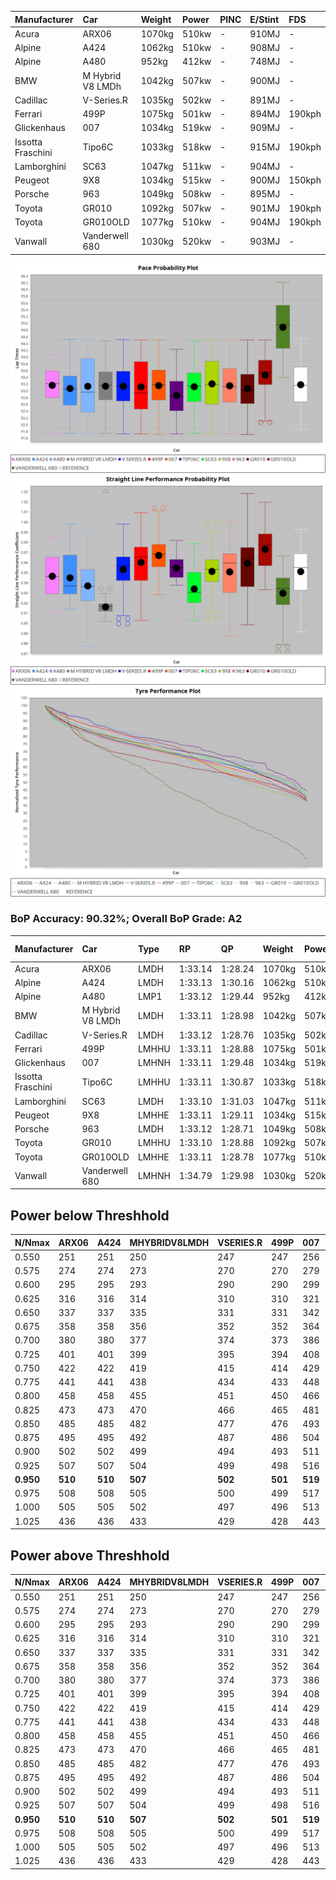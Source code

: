 |Manufacturer|Car|Weight|Power|PINC|E/Stint|FDS|
|:-|:-|:-|:-|:-|:-|:-|
|Acura|ARX06|1070kg|510kw|-|910MJ|-|
|Alpine|A424|1062kg|510kw|-|908MJ|-|
|Alpine|A480|952kg|412kw|-|748MJ|-|
|BMW|M Hybrid V8 LMDh|1042kg|507kw|-|900MJ|-|
|Cadillac|V-Series.R|1035kg|502kw|-|891MJ|-|
|Ferrari|499P|1075kg|501kw|-|894MJ|190kph|
|Glickenhaus|007|1034kg|519kw|-|909MJ|-|
|Issotta Fraschini|Tipo6C|1033kg|518kw|-|915MJ|190kph|
|Lamborghini|SC63|1047kg|511kw|-|904MJ|-|
|Peugeot|9X8|1034kg|515kw|-|900MJ|150kph|
|Porsche|963|1049kg|508kw|-|895MJ|-|
|Toyota|GR010|1092kg|507kw|-|901MJ|190kph|
|Toyota|GR010OLD|1077kg|510kw|-|904MJ|190kph|
|Vanwall|Vanderwell 680|1030kg|520kw|-|903MJ|-|

![PACECHART](./IMG/ACOMETHOD.png)
![STRAIGHTLINEPERFORMANCECHART](./IMG/ACOMETHOD_sp.png)
![TYREPERFORMANCECHART](./IMG/ACOMETHOD_tw.png)

### BoP Accuracy: 90.32%; Overall BoP Grade: A2
|Manufacturer|Car|Type|RP|QP|Weight|Power¹|Threshhold|PINC|Power²|E/Stint|AVG Vmax|FDS|RDLC|L/Stint|BOP-Grade|ModelAccuracy|ModelPoints|Match%|
|:-|:-|:-|:-|:-|:-|:-|:-|:-|:-|:-|:-|:-|:-|:-|:-|:-|:-|:-|
|Acura|ARX06|LMDH|1:33.14|1:28.24|1070kg|510kw|210.0kph|-|510kw|910MJ|324.32kph|-|1.00|41|+B2|100.00%|995|80.34%|
|Alpine|A424|LMDH|1:33.13|1:30.16|1062kg|510kw|210.0kph|-|510kw|908MJ|324.35kph|-|1.01|41|~A1|81.15%|521|99.68%|
|Alpine|A480|LMP1|1:33.12|1:29.44|952kg|412kw|210.0kph|-|412kw|748MJ|320.04kph|-|0.98|38|~A1|67.92%|957|100.00%|
|BMW|M Hybrid V8 LMDh|LMDH|1:33.11|1:28.98|1042kg|507kw|210.0kph|-|507kw|900MJ|321.10kph|-|1.03|41|-A2|98.60%|1690|94.68%|
|Cadillac|V-Series.R|LMDH|1:33.12|1:28.76|1035kg|502kw|210.0kph|-|502kw|891MJ|325.67kph|-|1.03|41|+A2|91.10%|1770|94.66%|
|Ferrari|499P|LMHHU|1:33.11|1:28.88|1075kg|501kw|210.0kph|-|501kw|894MJ|325.74kph|190kph|1.02|41|~A1|84.26%|2292|100.00%|
|Glickenhaus|007|LMHNH|1:33.11|1:29.48|1034kg|519kw|210.0kph|-|519kw|909MJ|329.95kph|-|0.96|40|~A1|94.63%|1605|97.33%|
|Issotta Fraschini|Tipo6C|LMHHU|1:33.11|1:30.87|1033kg|518kw|210.0kph|-|518kw|915MJ|327.77kph|190kph|1.08|40|+B1|66.67%|96|86.48%|
|Lamborghini|SC63|LMDH|1:33.10|1:31.03|1047kg|511kw|210.0kph|-|511kw|904MJ|323.12kph|-|1.05|41|+B1|96.77%|419|88.37%|
|Peugeot|9X8|LMHHE|1:33.11|1:29.11|1034kg|515kw|210.0kph|-|515kw|900MJ|326.08kph|150kph|1.04|40|~A1|83.63%|2468|100.00%|
|Porsche|963|LMDH|1:33.12|1:28.71|1049kg|508kw|210.0kph|-|508kw|895MJ|325.71kph|-|1.02|41|~A1|93.14%|5746|98.53%|
|Toyota|GR010|LMHHU|1:33.10|1:28.88|1092kg|507kw|210.0kph|-|507kw|901MJ|325.43kph|190kph|1.00|41|~A1|87.37%|3154|100.00%|
|Toyota|GR010OLD|LMHHE|1:33.11|1:28.78|1077kg|510kw|210.0kph|-|510kw|904MJ|328.56kph|190kph|1.01|41|~A1|89.81%|1393|99.98%|
|Vanwall|Vanderwell 680|LMHNH|1:34.79|1:29.98|1030kg|520kw|210.0kph|-|520kw|903MJ|322.98kph|-|1.02|40|+Ω1|90.28%|604|24.47%|

## Power below Threshhold
|N/Nmax|ARX06|A424|MHYBRIDV8LMDH|VSERIES.R|499P|007|TIPO6C|SC63|9X8|963|GR010|GR010OLD|VANDERWELL680|​|RPM|A480|
|:-|:-|:-|:-|:-|:-|:-|:-|:-|:-|:-|:-|:-|:-|:-|:-|:-|
|0.550|251|251|250|247|247|256|255|252|254|250|250|251|256|​|--|-|
|0.575|274|274|273|270|270|279|278|275|277|273|273|274|279|​|--|-|
|0.600|295|295|293|290|290|299|299|295|297|293|293|295|300|​|--|-|
|0.625|316|316|314|310|310|321|321|316|319|314|314|316|322|​|--|-|
|0.650|337|337|335|331|331|342|342|337|340|335|335|337|343|​|--|-|
|0.675|358|358|356|352|352|364|364|359|362|357|356|358|365|​|--|-|
|0.700|380|380|377|374|373|386|386|380|383|378|377|380|387|​|--|-|
|0.725|401|401|399|395|394|408|407|402|405|399|399|401|409|​|--|-|
|0.750|422|422|419|415|414|429|428|422|426|420|419|422|430|​|--|-|
|0.775|441|441|438|434|433|448|447|441|445|439|438|441|449|​|5000|242|
|0.800|458|458|455|451|450|466|465|459|463|456|455|458|467|​|5500|286|
|0.825|473|473|470|466|465|481|480|474|478|471|470|473|482|​|6000|319|
|0.850|485|485|482|477|476|493|492|485|489|483|482|485|494|​|6500|361|
|0.875|495|495|492|487|486|504|503|496|500|493|492|495|505|​|7000|403|
|0.900|502|502|499|494|493|511|510|503|507|500|499|502|512|​|7500|413|
|0.925|507|507|504|499|498|516|515|508|512|505|504|507|517|​|8000|409|
|**0.950**|**510**|**510**|**507**|**502**|**501**|**519**|**518**|**511**|**515**|**508**|**507**|**510**|**520**|**​**|**8500**|**412**|
|0.975|508|508|505|500|499|517|516|509|513|506|505|508|518|​|9000|206|
|1.000|505|505|502|497|496|513|512|505|509|503|502|505|514|​|--|-|
|1.025|436|436|433|429|428|443|442|436|440|434|433|436|444|​|--|-|

## Power above Threshhold
|N/Nmax|ARX06|A424|MHYBRIDV8LMDH|VSERIES.R|499P|007|TIPO6C|SC63|9X8|963|GR010|GR010OLD|VANDERWELL680|​|RPM|A480|
|:-|:-|:-|:-|:-|:-|:-|:-|:-|:-|:-|:-|:-|:-|:-|:-|:-|
|0.550|251|251|250|247|247|256|255|252|254|250|250|251|256|​|--|-|
|0.575|274|274|273|270|270|279|278|275|277|273|273|274|279|​|--|-|
|0.600|295|295|293|290|290|299|299|295|297|293|293|295|300|​|--|-|
|0.625|316|316|314|310|310|321|321|316|319|314|314|316|322|​|--|-|
|0.650|337|337|335|331|331|342|342|337|340|335|335|337|343|​|--|-|
|0.675|358|358|356|352|352|364|364|359|362|357|356|358|365|​|--|-|
|0.700|380|380|377|374|373|386|386|380|383|378|377|380|387|​|--|-|
|0.725|401|401|399|395|394|408|407|402|405|399|399|401|409|​|--|-|
|0.750|422|422|419|415|414|429|428|422|426|420|419|422|430|​|--|-|
|0.775|441|441|438|434|433|448|447|441|445|439|438|441|449|​|5000|242|
|0.800|458|458|455|451|450|466|465|459|463|456|455|458|467|​|5500|286|
|0.825|473|473|470|466|465|481|480|474|478|471|470|473|482|​|6000|319|
|0.850|485|485|482|477|476|493|492|485|489|483|482|485|494|​|6500|361|
|0.875|495|495|492|487|486|504|503|496|500|493|492|495|505|​|7000|403|
|0.900|502|502|499|494|493|511|510|503|507|500|499|502|512|​|7500|413|
|0.925|507|507|504|499|498|516|515|508|512|505|504|507|517|​|8000|409|
|**0.950**|**510**|**510**|**507**|**502**|**501**|**519**|**518**|**511**|**515**|**508**|**507**|**510**|**520**|**​**|**8500**|**412**|
|0.975|508|508|505|500|499|517|516|509|513|506|505|508|518|​|9000|206|
|1.000|505|505|502|497|496|513|512|505|509|503|502|505|514|​|--|-|
|1.025|436|436|433|429|428|443|442|436|440|434|433|436|444|​|--|-|
